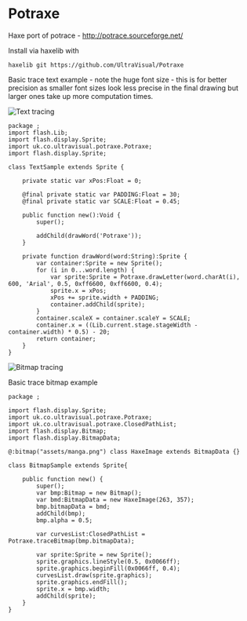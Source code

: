 Potraxe
=======

Haxe port of potrace - http://potrace.sourceforge.net/

Install via haxelib with

```
haxelib git https://github.com/UltraVisual/Potraxe

```
Basic trace text example - note the huge font size - this is for better precision as smaller font sizes look
less precise in the final drawing but larger ones take up more computation times.

![Text tracing](https://github.com/UltraVisual/Potraxe/raw/master/src/common/Assets/potraxe.png "Text tracing")

```
package ;
import flash.Lib;
import flash.display.Sprite;
import uk.co.ultravisual.potraxe.Potraxe;
import flash.display.Sprite;

class TextSample extends Sprite {

    private static var xPos:Float = 0;

    @final private static var PADDING:Float = 30;
    @final private static var SCALE:Float = 0.45;

    public function new():Void {
        super();

        addChild(drawWord('Potraxe'));
    }

    private function drawWord(word:String):Sprite {
        var container:Sprite = new Sprite();
        for (i in 0...word.length) {
            var sprite:Sprite = Potraxe.drawLetter(word.charAt(i), 600, 'Arial', 0.5, 0xff6600, 0xff6600, 0.4);
            sprite.x = xPos;
            xPos += sprite.width + PADDING;
            container.addChild(sprite);
        }
        container.scaleX = container.scaleY = SCALE;
        container.x = ((Lib.current.stage.stageWidth - container.width) * 0.5) - 20;
        return container;
    }
}

```

![Bitmap tracing](https://github.com/UltraVisual/Potraxe/raw/master/src/common/Assets/manga.png "Bitmap tracing")

Basic trace bitmap example

```
package ;

import flash.display.Sprite;
import uk.co.ultravisual.potraxe.Potraxe;
import uk.co.ultravisual.potraxe.ClosedPathList;
import flash.display.Bitmap;
import flash.display.BitmapData;

@:bitmap("assets/manga.png") class HaxeImage extends BitmapData {}

class BitmapSample extends Sprite{

    public function new() {
        super();
        var bmp:Bitmap = new Bitmap();
        var bmd:BitmapData = new HaxeImage(263, 357);
        bmp.bitmapData = bmd;
        addChild(bmp);
        bmp.alpha = 0.5;

        var curvesList:ClosedPathList = Potraxe.traceBitmap(bmp.bitmapData);

        var sprite:Sprite = new Sprite();
        sprite.graphics.lineStyle(0.5, 0x0066ff);
        sprite.graphics.beginFill(0x0066ff, 0.4);
        curvesList.draw(sprite.graphics);
        sprite.graphics.endFill();
        sprite.x = bmp.width;
        addChild(sprite);
    }
}


```

